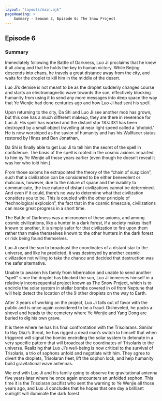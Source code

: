 ```yaml
---
layout: "layouts/main.njk"
pageHeading: >
    Summary - Season 3, Episode 6: The Snow Project
---
```


## Episode 6
### Summary
Immediately following the Battle of Darkness, Luo Ji proclaims that he knew it all along and that he holds the key to human victory. While Beijing descends into chaos, he travels a great distance away from the city, and waits for the droplet to kill him in the middle of the desert.

Luo Ji’s demise is not meant to be as the droplet suddenly changes course and starts an electromagnetic wave towards the sun, effectively blocking humanity from using it to send any more messages into deep space the way that Ye Wenjie had done centuries ago and how Luo Ji had sent his spell.

Upon returning to the city, Da Shi and Luo Ji see another mob has grown, but this one has a much different makeup, they are there in reverence for Luo Ji. His spell has worked and the distant star 187J3X1 has been destroyed by a small object travelling at near light speed called a ‘photoid.’ He is now worshiped as the savior of humanity and has his Wallfacer status restored by Hines and Ben Jonathan,

Da Shi is finally able to get Luo Ji to tell him the secret of the spell in confidence. The basis of the spell is rooted in the cosmic axioms imparted to him by Ye Wenjie all those years earlier (even though he doesn’t reveal it was her who told him.) 

From those axioms he extrapolated the theory of the “chain of suspicion”, such that a civilization can be considered to be either benevolent or malicious, however, due to the nature of space and the inability to communicate, the true nature of distant civilizations cannot be determined. And even if it could, there’s no way to determine what that civilization considers you to be. This is coupled with the other principle of “technological explosion”, the fact that in the cosmic timescale, civilizations can make great progress in a short time.

The Battle of Darkness was a microcosm of these axioms, and among cosmic civilizations, like a hunter in a dark forest, if a society makes itself known to another, it is simply safer for that civilization to fire upon them rather than make themselves known to the other hunters in the dark forest or risk being found themselves.

Luo Ji used the sun to broadcast the coordinates of a distant star to the universe, and like he predicted, it was destroyed by another cosmic civilization not willing to take the chance and decided that destruction was the safer alternative.

Unable to awaken his family from hibernation and unable to send another “spell” since the droplet has blocked the sun, Luo Ji immerses himself in a relatively inconsequential project known as The Snow Project, which is to encircle the solar system in stellar bombs covered in oil from Neptune that will help detect the location of the 9 other droplets on the way to Earth.

After 3 years of working on the project, Luo Ji falls out of favor with the public and is once again considered to be a fraud. Disheveled, he packs a shovel and heads to the cemetery where Ye Wenjie and Yang Dong are buried to dig his own grave.

It is there where he has his final confrontation with the Trisolarans. Similar to Ray Diaz’s threat, he has rigged a dead man’s switch to himself that when triggered will signal the bombs encircling the solar system to detonate in a very specific pattern that will broadcast the coordinates of Trisolaris to the universe. Realizing that Luo Ji’s well-being is now critical to the survival of Trisolaris, a trio of sophons unfold and negotiate with him. They agree to divert the droplets, Trisolaran fleet, lift the sophon lock, and help humanity build gravitational wave antennas.

We end with Luo Ji and his family going to observe the gravitational antenna five years later where he once again encounters an unfolded sophon. This time it is the Trisolaran pacifist who sent the warning to Ye Wenjie all those years ago, and Luo Ji concludes that he hopes that one day a brilliant sunlight will illuminate the dark forest

